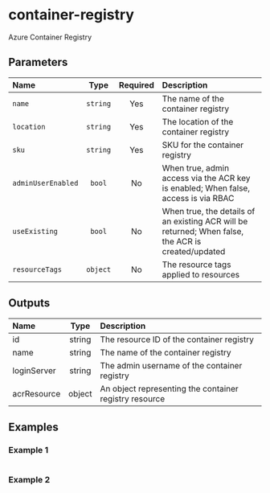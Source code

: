 # container-registry

Azure Container Registry

## Parameters

| Name               | Type     | Required | Description                                                                                        |
| :----------------- | :------: | :------: | :------------------------------------------------------------------------------------------------- |
| `name`             | `string` | Yes      | The name of the container registry                                                                 |
| `location`         | `string` | Yes      | The location of the container registry                                                             |
| `sku`              | `string` | Yes      | SKU for the container registry                                                                     |
| `adminUserEnabled` | `bool`   | No       | When true, admin access via the ACR key is enabled; When false, access is via RBAC                 |
| `useExisting`      | `bool`   | No       | When true, the details of an existing ACR will be returned; When false, the ACR is created/updated |
| `resourceTags`     | `object` | No       | The resource tags applied to resources                                                             |

## Outputs

| Name        | Type   | Description                                            |
| :---------- | :----: | :----------------------------------------------------- |
| id          | string | The resource ID of the container registry              |
| name        | string | The name of the container registry                     |
| loginServer | string | The admin username of the container registry           |
| acrResource | object | An object representing the container registry resource |

## Examples

### Example 1

```bicep
```

### Example 2

```bicep
```